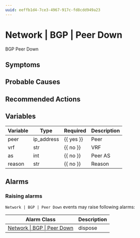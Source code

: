 ```yaml
---
uuid: eeffb1d4-7ce3-4967-917c-fd8cdd949a23
---
```

# Network | BGP | Peer Down

BGP Peer Down

## Symptoms

## Probable Causes

## Recommended Actions

## Variables

| Variable | Type       | Required  | Description |
| -------- | ---------- | --------- | ----------- |
| peer     | ip_address | {{ yes }} | Peer        |
| vrf      | str        | {{ no }}  | VRF         |
| as       | int        | {{ no }}  | Peer AS     |
| reason   | str        | {{ no }}  | Reason      |

## Alarms

### Raising alarms

`Network | BGP | Peer Down` events may raise following alarms:

| Alarm Class                                                                              | Description |
| ---------------------------------------------------------------------------------------- | ----------- |
| [Network \| BGP \| Peer Down](../../../alarm-classes-reference/network/bgp/peer-down.md) | dispose     |
